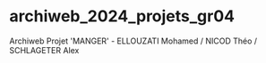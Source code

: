 # archiweb_2024_projets_gr04
Archiweb Projet 'MANGER' - ELLOUZATI Mohamed / NICOD Théo / SCHLAGETER Alex
